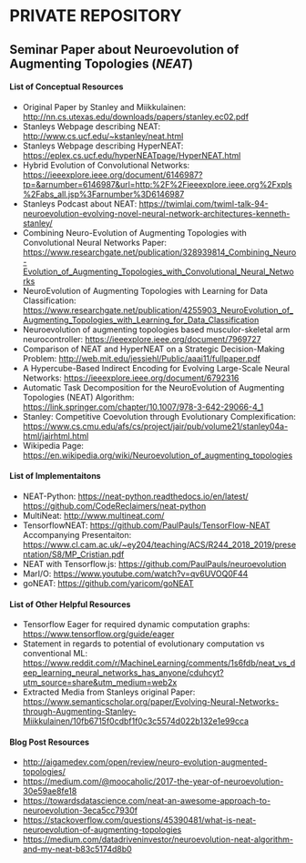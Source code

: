 # PRIVATE REPOSITORY #

## Seminar Paper about Neuroevolution of Augmenting Topologies (*NEAT*) ##



#### List of Conceptual Resources ####

* Original Paper by Stanley and Miikkulainen: http://nn.cs.utexas.edu/downloads/papers/stanley.ec02.pdf
* Stanleys Webpage describing NEAT: http://www.cs.ucf.edu/~kstanley/neat.html
* Stanleys Webpage describing HyperNEAT: https://eplex.cs.ucf.edu/hyperNEATpage/HyperNEAT.html
* Hybrid Evolution of Convolutional Networks: https://ieeexplore.ieee.org/document/6146987?tp=&arnumber=6146987&url=http:%2F%2Fieeexplore.ieee.org%2Fxpls%2Fabs_all.jsp%3Farnumber%3D6146987
* Stanleys Podcast about NEAT: https://twimlai.com/twiml-talk-94-neuroevolution-evolving-novel-neural-network-architectures-kenneth-stanley/
* Combining Neuro-Evolution of Augmenting Topologies with Convolutional Neural Networks Paper: https://www.researchgate.net/publication/328939814_Combining_Neuro-Evolution_of_Augmenting_Topologies_with_Convolutional_Neural_Networks
* NeuroEvolution of Augmenting Topologies with Learning for Data Classification: https://www.researchgate.net/publication/4255903_NeuroEvolution_of_Augmenting_Topologies_with_Learning_for_Data_Classification
* Neuroevolution of augmenting topologies based musculor-skeletal arm neurocontroller: https://ieeexplore.ieee.org/document/7969727
* Comparison of NEAT and HyperNEAT on a Strategic Decision-Making Problem: http://web.mit.edu/jessiehl/Public/aaai11/fullpaper.pdf
* A Hypercube-Based Indirect Encoding for Evolving Large-Scale Neural Networks: https://ieeexplore.ieee.org/document/6792316
* Automatic Task Decomposition for the NeuroEvolution of Augmenting Topologies (NEAT) Algorithm: https://link.springer.com/chapter/10.1007/978-3-642-29066-4_1
* Stanley: Competitive Coevolution through Evolutionary Complexification: https://www.cs.cmu.edu/afs/cs/project/jair/pub/volume21/stanley04a-html/jairhtml.html
* Wikipedia Page: https://en.wikipedia.org/wiki/Neuroevolution_of_augmenting_topologies



#### List of Implementaitons ####

* NEAT-Python: https://neat-python.readthedocs.io/en/latest/
               https://github.com/CodeReclaimers/neat-python
* MultiNeat: http://www.multineat.com/
* TensorflowNEAT: https://github.com/PaulPauls/TensorFlow-NEAT
  Accompanying Presentaiton: https://www.cl.cam.ac.uk/~ey204/teaching/ACS/R244_2018_2019/presentation/S8/MP_Cristian.pdf
* NEAT with Tensorflow.js: https://github.com/PaulPauls/neuroevolution
* MarI/O: https://www.youtube.com/watch?v=qv6UVOQ0F44
* goNEAT: https://github.com/yaricom/goNEAT



#### List of Other Helpful Resources ####

* Tensorflow Eager for required dynamic computation graphs: https://www.tensorflow.org/guide/eager
* Statement in regards to potential of evolutionary computation vs conventional ML: https://www.reddit.com/r/MachineLearning/comments/1s6fdb/neat_vs_deep_learning_neural_networks_has_anyone/cduhcyt?utm_source=share&utm_medium=web2x
* Extracted Media from Stanleys original Paper: https://www.semanticscholar.org/paper/Evolving-Neural-Networks-through-Augmenting-Stanley-Miikkulainen/10fb6715f0cdbf1f0c3c5574d022b132e1e99cca




#### Blog Post Resources ####

* http://aigamedev.com/open/review/neuro-evolution-augmented-topologies/
* https://medium.com/@moocaholic/2017-the-year-of-neuroevolution-30e59ae8fe18
* https://towardsdatascience.com/neat-an-awesome-approach-to-neuroevolution-3eca5cc7930f
* https://stackoverflow.com/questions/45390481/what-is-neat-neuroevolution-of-augmenting-topologies
* https://medium.com/datadriveninvestor/neuroevolution-neat-algorithm-and-my-neat-b83c5174d8b0

